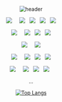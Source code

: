 <div align=center>

![header](https://capsule-render.vercel.app/api?type=Waving&color=timeAuto&height=180&text=Haeun's%20GitHub&fontColor=ffffff&fontSize=40&animation=twinkling)


<img src="https://img.shields.io/badge/Data-848484"/>&nbsp;&nbsp;&nbsp;&nbsp;
<img src="https://img.shields.io/badge/Python-3766AB?style=flat-square&logo=Python&logoColor=white"/>&nbsp;&nbsp;
<img src="https://img.shields.io/badge/MySQL-4479A1?style=flat-square&logo=mysql&logoColor=white"/>&nbsp;&nbsp;
<img src="https://img.shields.io/badge/scikit--learn-F7931E?style=flat-square&logo=scikitlearn&logoColor=white">&nbsp;&nbsp;
<img src="https://img.shields.io/badge/TensorFlow-FF6F00?style=flat-square&logo=tensorflow&logoColor=white">

<img src="https://img.shields.io/badge/Web-Backend-848484"/>&nbsp;&nbsp;&nbsp;&nbsp;
<img src="https://img.shields.io/badge/Spring Boot-6DB33F?style=flat-square&logo=springboot&logoColor=white"/>&nbsp;&nbsp;
<img src="https://img.shields.io/badge/Node.js-339933?style=flat-square&logo=nodedotjs&logoColor=white">&nbsp;&nbsp;
<img src="https://img.shields.io/badge/Express-000000?style=flat-square&logo=express&logoColor=white">

<img src="https://img.shields.io/badge/Web-Frontend-848484"/>&nbsp;&nbsp;&nbsp;&nbsp;
<img src="https://img.shields.io/badge/React-61DAFB?style=flat-square&logo=react&logoColor=white">

<img src="https://img.shields.io/badge/Cloud-848484"/>&nbsp;&nbsp;&nbsp;&nbsp;
<img src="https://img.shields.io/badge/AWS-232F3E?style=flat-square&logo=amazonaws&logoColor=white"/>&nbsp;&nbsp;
<img src="https://img.shields.io/badge/Kubernetes-326CE5?style=flat-square&logo=kubernetes&logoColor=white"/>&nbsp;&nbsp;
<img src="https://img.shields.io/badge/Terraform-844FBA?style=flat-square&logo=terraform&logoColor=white"/>

<img src="https://img.shields.io/badge/etc-848484"/>&nbsp;&nbsp;&nbsp;&nbsp;
<img src="https://img.shields.io/badge/Linux-FCC624?style=flat-square&logo=linux&logoColor=white"/>&nbsp;&nbsp;
<img src="https://img.shields.io/badge/Docker-2496ED?style=flat-square&logo=docker&logoColor=white">&nbsp;&nbsp;
<img src="https://img.shields.io/badge/GitHub Actions-2088FF?style=flat-square&logo=githubactions&logoColor=white">&nbsp;&nbsp;

...

[![Top Langs](https://github-readme-stats.vercel.app/api/top-langs/?username=hann0079&layout=compact)](https://github.com/hann0079/github-readme-stats)</div>


<!--
---
## Contact 
<br>
<a href="https://velog.io/@hann79"><img src="https://img.shields.io/badge/Velog-20C997?style=flat-square&logo=Velog&logoColor=white"/></a>&nbsp;&nbsp; 
<a href="mailto:gkdmsgkdms00@naver.com"><img src="https://img.shields.io/badge/Naver mail-03C75A?style=flat-square&logo=naver&logoColor=white&link=mailto:gkdmsgkdms00@naver.com"/></a>

-->
